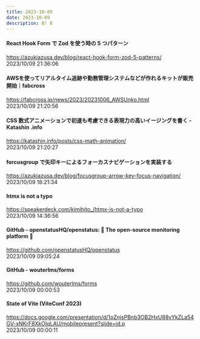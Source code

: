 ```yaml
---
title: 2023-10-09
date: 2023-10-09
description: B! 8
---
```


#### React Hook Form で Zod を使う時の 5 つパターン
https://azukiazusa.dev/blog/react-hook-form-zod-5-patterns/<br>
2023/10/09 21:36:06<br>


#### AWSを使ってリアルタイム追跡や勤務管理システムなどが作れるキットが販売開始｜fabcross
https://fabcross.jp/news/2023/20231006_AWSUnko.html<br>
2023/10/09 21:20:56<br>


#### CSS 数式アニメーションで初速も考慮できる表現力の高いイージングを書く - Katashin .info
https://katashin.info/posts/css-math-animation/<br>
2023/10/09 21:20:27<br>


#### forcusgroup で矢印キーによるフォーカスナビゲーションを実装する
https://azukiazusa.dev/blog/focusgroup-arrow-key-focus-navigation/<br>
2023/10/09 18:21:34<br>


#### htmx is not a typo
https://speakerdeck.com/kimihito_/htmx-is-not-a-typo<br>
2023/10/09 14:36:56<br>


#### GitHub - openstatusHQ/openstatus: 🏓 The open-source monitoring platform 🏓
https://github.com/openstatusHQ/openstatus<br>
2023/10/09 09:05:24<br>


#### GitHub - wouterlms/forms
https://github.com/wouterlms/forms<br>
2023/10/09 00:00:53<br>


#### State of Vite (ViteConf 2023)
https://docs.google.com/presentation/d/1oZnjsPBnb3OB2HxU88vYkZLa54GV-xNKrF8XkOIqLAU/mobilepresent?slide=id.p<br>
2023/10/09 00:00:11<br>


